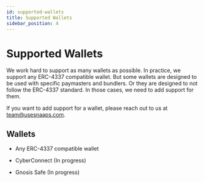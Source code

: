 ```yaml
---
id: supported-wallets
title: Supported Wallets
sidebar_position: 4
---
```


# Supported Wallets

We work hard to support as many wallets as possible. In practice, we support any ERC-4337 compatible wallet. But some wallets are designed to be used with specific paymasters and bundlers. Or they are designed to not follow the ERC-4337 standard. In those cases, we need to add support for them.

If you want to add support for a wallet, please reach out to us at [team@usesnaaps.com](mailto:team@usesnaaps.com).

## Wallets

- Any ERC-4337 compatible wallet

- CyberConnect (In progress)
- Gnosis Safe (In progress)
